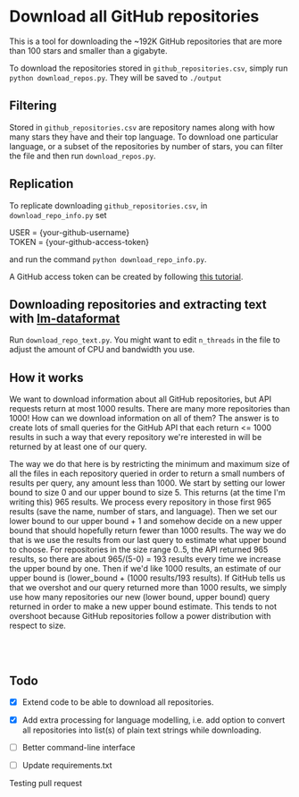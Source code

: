 # Download all GitHub repositories
This is a tool for downloading the ~192K GitHub repositories that are more than 100 stars and smaller than a gigabyte.

To download the repositories stored in `github_repositories.csv`, simply run `python download_repos.py`.
They will be saved to `./output`

## Filtering
Stored in `github_repositories.csv` are repository names along with how many stars they have and their top language. To download one particular language, or a subset of the repositories by number of stars, you can filter the file and then run `download_repos.py`.

## Replication
To replicate downloading `github_repositories.csv`, in `download_repo_info.py` set

USER = {your-github-username}<br>
TOKEN = {your-github-access-token}


 and run the command `python download_repo_info.py`.

A GitHub access token can be created by following [this tutorial](https://docs.github.com/en/github/authenticating-to-github/creating-a-personal-access-token).

## Downloading repositories and extracting text with [lm-dataformat](https://github.com/leogao2/lm_dataformat)
Run `download_repo_text.py`. You might want to edit `n_threads` in the file to adjust the amount of CPU and bandwidth you use.

## How it works
We want to download information about all GitHub repositories, but API requests return at most 1000 results. There are many more repositories than 1000! How can we download information on all of them?
The answer is to create lots of small queries for the GitHub API that each return <= 1000 results in such a way that every repository we're interested in will be returned by at least one of our query.

The way we do that here is by restricting the minimum and maximum size of all the files in each repository queried in order to return a small numbers of results per query, any amount less than 1000. We start by setting our lower bound to size 0 and our upper bound to size 5. This returns (at the time I'm writing this) 965 results. We process every repository in those first 965 results (save the name, number of stars, and language). Then we set our lower bound to our upper bound + 1 and somehow decide on a new upper bound that should hopefully return fewer than 1000 results. The way we do that is we use the results from our last query to estimate what upper bound to choose. For repositories in the size range 0..5, the API returned 965 results, so there are about 965/(5-0) = 193 results every time we increase the upper bound by one. Then if we'd like 1000 results, an estimate of our upper bound is (lower_bound + (1000 results/193 results). If GitHub tells us that we overshot and our query returned more than 1000 results, we simply use how many repositories our new (lower bound, upper bound) query returned in order to make a new upper bound estimate. This tends to not overshoot because GitHub repositories follow a power distribution with respect to size.

<br></br>
## Todo
- [x] Extend code to be able to download all repositories.
- [x] Add extra processing for language modelling, i.e. add option to convert all repositories into list(s) of plain text strings while downloading.
- [ ] Better command-line interface
- [ ] Update requirements.txt


Testing pull request
